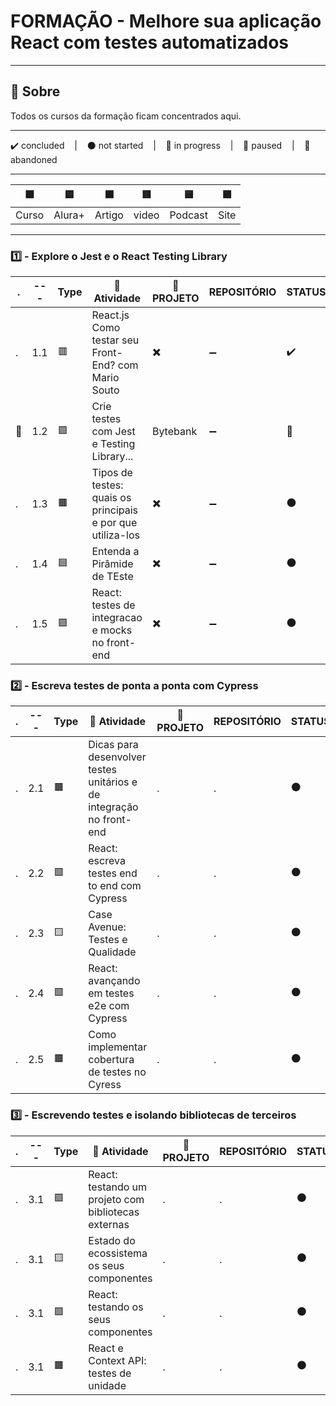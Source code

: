 # FORMAÇÃO - Melhore sua aplicação React com testes automatizados

---

## 📌 Sobre
  Todos os cursos da formação ficam concentrados aqui.

---

<p>
  ✔️ concluded &nbsp;&nbsp;&nbsp;|&nbsp;&nbsp;&nbsp;
  ⚫ not started &nbsp;&nbsp;&nbsp;|&nbsp;&nbsp;&nbsp;
  🔵 in progress &nbsp;&nbsp;&nbsp;|&nbsp;&nbsp;&nbsp;
  🔶 paused &nbsp;&nbsp;&nbsp;|&nbsp;&nbsp;&nbsp;
  🔴 abandoned 
</p>

---
| 🟪 | 🟦 | 🟫 | 🟥 | 🟨 | 🟩 |
| --- | --- | --- | --- | --- | --- |
| Curso | Alura+ | Artigo | video | Podcast | Site |

---

### 1️⃣ - Explore o Jest e o React Testing Library
| . | --- | Type | 📘 Atividade | 🔗 PROJETO | REPOSITÓRIO | STATUS |
| --- | --- | --- | --- | --- | --- | --- |
| . | 1.1 | 🟥 | React.js Como testar seu Front-End? com Mario Souto | ✖️ | ➖ | ✔️ |
| 🚩 | 1.2 | 🟪 | Crie testes com Jest e Testing Library... | Bytebank | ➖ | 🔵 |
| . | 1.3 | 🟫 | Tipos de testes: quais os principais e por que utiliza-los | ✖️ | ➖ | ⚫ |
| . | 1.4 | 🟦 | Entenda a Pirâmide de TEste | ✖️ | ➖ | ⚫ |
| . | 1.5 | 🟪 | React: testes de integracao e mocks no front-end | ✖️ | ➖ | ⚫ |



### 2️⃣ - Escreva testes de ponta a ponta com Cypress

| . | --- | Type | 📘 Atividade | 🔗 PROJETO | REPOSITÓRIO | STATUS |
| --- | --- | --- | --- | --- | --- | --- |
| . | 2.1 | 🟫 | Dicas para desenvolver testes unitários e de integração no front-end | . | . | ⚫ |
| . | 2.2 | 🟪 | React: escreva testes end to end com Cypress | . | . | ⚫ |
| . | 2.3 | 🟨 | Case Avenue: Testes e Qualidade | . | . | ⚫ |
| . | 2.4 | 🟪 | React: avançando em testes e2e com Cypress | . | . | ⚫ |
| . | 2.5 | 🟫 | Como implementar cobertura de testes no Cyress | . | . | ⚫ |


### 3️⃣ - Escrevendo testes e isolando bibliotecas de terceiros

| . | --- | Type | 📘 Atividade | 🔗 PROJETO | REPOSITÓRIO | STATUS |
| --- | --- | --- | --- | --- | --- | --- |
| . | 3.1 | 🟪 | React: testando um projeto com bibliotecas externas | . | . | ⚫ |
| . | 3.1 | 🟨 | Estado do ecossistema os seus componentes | . | . | ⚫ |
| . | 3.1 | 🟪 | React: testando os seus componentes | . | . | ⚫ |
| . | 3.1 | 🟫 | React e Context API: testes de unidade | . | . | ⚫ |

